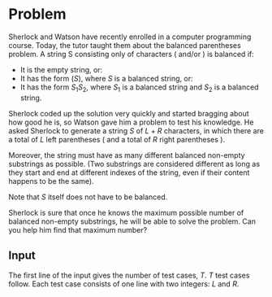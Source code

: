 # Problem

Sherlock and Watson have recently enrolled in a computer programming course. Today, the tutor taught them about the balanced parentheses problem. A string S consisting only of characters ( and/or ) is balanced if:

- It is the empty string, or:
- It has the form $(S)$, where $S$ is a balanced string, or:
- It has the form $S_1S_2$, where $S_1$ is a balanced string and $S_2$ is a balanced string.

Sherlock coded up the solution very quickly and started bragging about how good he is, so Watson gave him a problem to test his knowledge. He asked Sherlock to generate a string $S$ of $L + R$ characters, in which there are a total of $L$ left parentheses ( and a total of $R$ right parentheses ).

Moreover, the string must have as many different balanced non-empty substrings as possible. (Two substrings are considered different as long as they start and end at different indexes of the string, even if their content happens to be the same).

Note that $S$ itself does not have to be balanced.

Sherlock is sure that once he knows the maximum possible number of balanced non-empty substrings, he will be able to solve the problem. Can you help him find that maximum number?

## Input

The first line of the input gives the number of test cases, $T$. $T$ test cases follow. Each test case consists of one line with two integers: $L$ and $R$.
